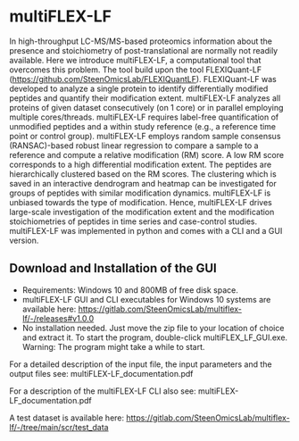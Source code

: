 # multiFLEX-LF

In high-throughput LC-MS/MS-based proteomics information about the presence and stoichiometry of post-translational are normally not readily available. Here we introduce multiFLEX-LF, a computational tool that overcomes this problem. The tool build upon the tool FLEXIQuant-LF (https://github.com/SteenOmicsLab/FLEXIQuantLF). FLEXIQuant-LF was developed to analyze a single protein to identify differentially modified peptides and quantify their modification extent. multiFLEX-LF analyzes all proteins of given dataset consecutively (on 1 core) or in parallel employing multiple cores/threads. multiFLEX-LF requires label-free quantification of unmodified peptides and a within study reference (e.g., a reference time point or control group). multiFLEX-LF employs random sample consensus (RANSAC)-based robust linear regression to compare a sample to a reference and compute a relative modification (RM) score. A low RM score corresponds to a high differential modification extent. The peptides are hierarchically clustered based on the RM scores. The clustering which is saved in an interactive dendrogram and heatmap can be investigated for groups of peptides with similar modification dynamics. multiFLEX-LF is unbiased towards the type of modification. Hence, multiFLEX-LF drives large-scale investigation of the modification extent and the modification stoichiometries of peptides in time series and case-control studies. multiFLEX-LF was implemented in python and comes with a CLI and a GUI version.

## Download and Installation of the GUI
- Requirements: Windows 10 and 800MB of free disk space. 
- multiFLEX-LF GUI and CLI executables for Windows 10 systems are available here: https://gitlab.com/SteenOmicsLab/multiflex-lf/-/releases#v1.0.0
- No installation needed. Just move the zip file to your location of choice and extract it. To start the program, double-click multiFLEX_LF_GUI.exe. Warning: The program might take a while to start.

For a detailed description of the input file, the input parameters and the output files see: multiFLEX-LF_documentation.pdf

For a description of the multiFLEX-LF CLI also see: multiFLEX-LF_documentation.pdf

A test dataset is available here: https://gitlab.com/SteenOmicsLab/multiflex-lf/-/tree/main/scr/test_data
